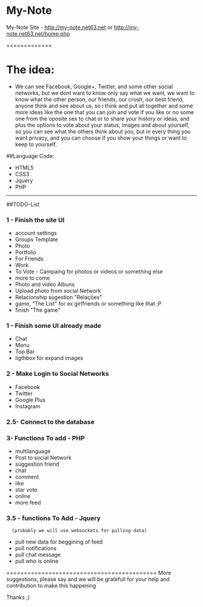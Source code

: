 My-Note
====

My-Note Site - http://my-note.net63.net or http://my-note.net63.net/home.php

=============
# The idea:
  - We can see Facebook, Google+, Twitter, and some other social networks, but we dont want to know only say what we want, we want to know what the other person, our friends, our crush, our best friend, anyone think and see about us, so i think and put all together and some more ideas like the one that you can join and vote if you like or no some one from the oposite sex to chat or to share your history or ideas, and plus the options to vote about your status, images and about yourself, so you can see what the others think about you, but in every thing you want privacy, and you can choose if you show your things or want to keep to yourself.

##Language Code:

  - HTML5
  - CSS3
  - Jquery
  - PHP

--------------------------------------------------------------------------  
##TODO-List

###  1 - Finish the site UI

  - account settings
  - Groups Template
   - Photo
   - Portfolio
   - For Friends
   - Work
   - To Vote - Campaing for photos or videos or something else
   - more to come
  - Photo and video Albuns
  - Upload photo from social Network
  - Relacionship sugestion "Relações"
  - game, "The List" for ex girlfriends or something like that ;P
  - finish "The game"
    
###  1 - Finish some UI already made

  - Chat
  - Menu
  - Top Bar
  - ligthbox for expand images
    
###  2 - Make Login to Social Networks

  - Facebook
  - Twitter
  - Google Plus
  - Instagram
  
###  2.5- Connect to the database
  
###  3- Functions To add - PHP

  - multilanguage
  - Post to social Network
  - suggestion friend
  - chat
  - comment
  - like
  - star vote
  - online
  - more feed
      
###  3.5 - functions To Add - Jquery 
      (probably we will use websockets for pulling data)
      
  - pull new data for beggining of feed
  - pull notifications
  - pull chat message
  - pull who is online
      
===========================================
More suggestions, please say and we will be gratefull for your help and contribution to make this happening

Thanks ;)
